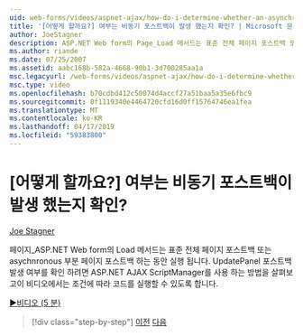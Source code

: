 ```yaml
---
uid: web-forms/videos/aspnet-ajax/how-do-i-determine-whether-an-asynchronous-postback-has-occurred
title: '[어떻게 할까요?] 여부는 비동기 포스트백이 발생 했는지 확인? | Microsoft 문서'
author: JoeStagner
description: ASP.NET Web form의 Page_Load 메서드는 표준 전체 페이지 포스트백 또는 asychnronous 부분 페이지 포스트백 하는 동안 실행 됩니다. 이 비디오는 중...
ms.author: riande
ms.date: 07/25/2007
ms.assetid: aabc168b-582a-4668-90b1-3d700285aa1a
msc.legacyurl: /web-forms/videos/aspnet-ajax/how-do-i-determine-whether-an-asynchronous-postback-has-occurred
msc.type: video
ms.openlocfilehash: b70cdbd412c50074d4accf27a51baa5a35e6fbc9
ms.sourcegitcommit: 0f1119340e4464720cfd16d0ff15764746ea1fea
ms.translationtype: MT
ms.contentlocale: ko-KR
ms.lasthandoff: 04/17/2019
ms.locfileid: "59383800"
---
```

# <a name="how-do-i-determine-whether-an-asynchronous-postback-has-occurred"></a>[어떻게 할까요?] 여부는 비동기 포스트백이 발생 했는지 확인?

[Joe Stagner](https://github.com/JoeStagner)

페이지\_ASP.NET Web form의 Load 메서드는 표준 전체 페이지 포스트백 또는 asychnronous 부분 페이지 포스트백 하는 동안 실행 됩니다. UpdatePanel 포스트백 발생 여부를 확인 하려면 ASP.NET AJAX ScriptManager를 사용 하는 방법을 살펴보고이 비디오에서는 조건에 따라 코드를 실행할 수 있도록 합니다.

[&#9654;비디오 (5 분)](https://channel9.msdn.com/Blogs/ASP-NET-Site-Videos/how-do-i-determine-whether-an-asynchronous-postback-has-occurred)

> [!div class="step-by-step"]
> [이전](how-do-i-use-javascript-to-refresh-an-aspnet-ajax-updatepanel.md)
> [다음](how-do-i-use-the-conditional-updatemode-of-the-updatepanel.md)
